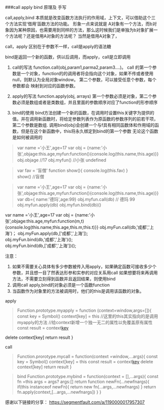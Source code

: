 ###call apply bind 原理及 手写

call,apply,bind 本质就是改变函数方法执行的作用域，上下文，可以借助这个三个方法实现‘借用’函数方法的功能。
形象一点来说就是 A对象有一个方法，而b对象因为某种原因，也需要用到同样的方法，那么这时候我们是单独为b对象扩展一个方法呢？还是借用A对象的方法呢？ 当然是借用A对象了，

call，apply 区别在于参数不一样，call是apply的语法糖

bind是返回一个新的函数，供以后调用，而apply，call是立即调用

1. call的写法
   function.call(obj,param1,parma2,param3....)。 call 的第一个参数是一个对象，function的的调用者将会指向这个对象，如果不传或者使用null，则默认为全局对象window。  第二个参数，可以接受任意个参数，每个参数都会  映射到对应的函数参数。


2. apply的写法
    function.apply(obj, arrays) 第一个参数必须是对象，第二个参数必须是数组或者是类数组，并且里面的参数顺序对应了function的形参顺序

3. bind的使用
   bind方法创建一个新的函数，在调用时设置this关键字为提供的值。并在调用新函数时，将给定参数列表作为原函数的参数序列的前若干项，第二个参数是数组. 调用bind(obj)会创建一个与f具有相同函数体和作用域的函数，但是在这个新函数中，this将永久绑定到bind的第一个参数 无论这个函数是如何被调用的

>var name ='小王',age=17
 var obj = {name:'小张',objage:this.age,myfun:function(){console.log(this.name,this.age)}}
obj.objage  //17  obj.myfun() //小张 undefined

>var fav = '盲僧'
 function show(){
   console.log(this.fav)
 }  
 show() //盲僧


> var name ='小王',age=17
 var obj = {name:'小张',objage:this.age,myfun:function(){console.log(this.name,this.age)}}
var db={ name:'德玛',age:99}
obj.myfun.call(db) // 德玛 99   obj.myfun.apply(db)  obj.myfun.bind(db)()

var name ='小王',age=17
 var obj = {name:'小张',objage:this.age,myfun:function(m,t){console.log(this.name,this.age,this.m,this.t)}}
obj.myFun.call(db,'成都','上海')；
obj.myFun.apply(db,['成都','上海']);       
obj.myFun.bind(db,'成都','上海')();      
obj.myFun.bind(db,['成都','上海'])();

注意：
1. 如果不需要关心具体有多少参数被传入用apply，如果确定函数可接收多少个参数，并且想一目了然表达形参和实参的对应关系用call 
如果想要将来再调用方法，不需要立刻得到函数并且返回结果，则使用bind
2. 调用call apply,bind的对象必须是一个函数function 
3. 当函数作为对象里的方法被调用时，他们的this是调用该函数的对象。

apply
> Function.prototype.myapply = function (context=window,args=[]){
  const key = Symbol()
  context[key] = this
  //这里的this其实指向的是调用myapply的方法
  //给context新增一个独一无二的属性以免覆盖原有属性
  const result = context[key](...args)

  delete context[key]
  return result
}

call 
>Function.prorotype.mycall = function(context =window,...args){
  const key = Symbol()
  context[key] = this
  const result = context[key](...args)
  delete context[key]
  return result
}

>bind
 Function.prototype.mybind = function(context = [],...args){
   const fn =this
   args = args? args:[]
   return function newFn(...newfnargs){
     if(this instanceof newFn){
       return new fn(...args,...newfnargs)
     }
     return fn.apply(context,[...args,...newfnargs])
   }
 }



感谢以下链接的分享：
https://segmentfault.com/a/1190000017957307